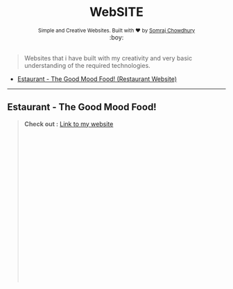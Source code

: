 <h1 align="center">WebSITE</h1>

<div align="center">
  <sub>Simple and Creative Websites. Built with ❤︎ by
  <a href="https://github.com/somrajchowdhury">Somraj Chowdhury</a> 
</div>
  
<div align="center">
  :boy:
</div><br>

> Websites that i have built with my creativity and very basic understanding of the required technologies.

- [Estaurant - The Good Mood Food! (Restaurant Website)](#estaurant---the-good-mood-food-!)

---

## Estaurant - The Good Mood Food!

> **Check out :** [Link to my website](http://www.restoesto.epizy.com)
<br><br><br><br><br><br><br><br><br><br><br><br><br><br><br><br><br><br><br><br><br><br>
